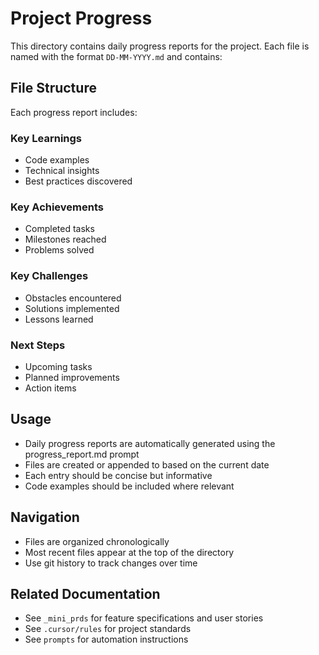 # Project Progress

This directory contains daily progress reports for the project. Each file is named with the format `DD-MM-YYYY.md` and contains:

## File Structure

Each progress report includes:

### Key Learnings
- Code examples
- Technical insights
- Best practices discovered

### Key Achievements
- Completed tasks
- Milestones reached
- Problems solved

### Key Challenges
- Obstacles encountered
- Solutions implemented
- Lessons learned

### Next Steps
- Upcoming tasks
- Planned improvements
- Action items

## Usage

- Daily progress reports are automatically generated using the progress_report.md prompt
- Files are created or appended to based on the current date
- Each entry should be concise but informative
- Code examples should be included where relevant

## Navigation

- Files are organized chronologically
- Most recent files appear at the top of the directory
- Use git history to track changes over time

## Related Documentation
- See `_mini_prds` for feature specifications and user stories
- See `.cursor/rules` for project standards
- See `prompts` for automation instructions 